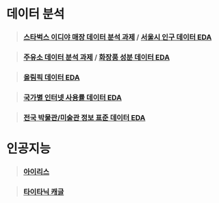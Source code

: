 # 데이터 분석
> ### [스타벅스 이디야 매장 데이터 분석 과제](https://github.com/42jasuh/DataAnalysis/blob/main/EDA/EDA_1/Project_1/%5BDS%5Deda1.ipynb) / [서울시 인구 데이터 EDA](https://github.com/42jasuh/DataAnalysis/blob/main/EDA/EDA_1/EDA_Level_Test_01/%5BDS%5Dedatest_%201.ipynb)

> ### [주유소 데이터 분석 과제](https://github.com/42jasuh/DataAnalysis/blob/main/EDA/EDA_2/Project_2/%5BDS%5Deda2.ipynb) / [화장품 성분 데이터 EDA](https://github.com/42jasuh/DataAnalysis/blob/main/EDA/EDA_2/EDA_Level_Test_02/%5BDS%5Dedatest_2.ipynb)

> ### [올림픽 데이터 EDA](https://github.com/42jasuh/DataAnalysis/blob/main/EDA/EDA_3/EDA_Level_Test_03/%5BDS%5Dedatest_03.ipynb)

> ### [국가별 인터넷 사용률 데이터 EDA](https://github.com/42jasuh/DataAnalysis/blob/main/EDA/EDA_4/EDA_Level_Test_04/%5BDS%5Dedatest_4.ipynb)

> ### [전국 박물관/미술관 정보 표준 데이터 EDA](https://github.com/42jasuh/DataAnalysis/blob/main/EDA/EDA_5/EDA_Level_Test_05/%20%5BDS%5Dedatest_5.ipynb.ipynb)

# 인공지능
> ### [아이리스](https://github.com/42jasuh/DataAnalysis/blob/main/ML/iris.ipynb)

> ### [타이타닉 캐글](https://github.com/42jasuh/DataAnalysis/blob/main/ML/titanic.ipynb)
